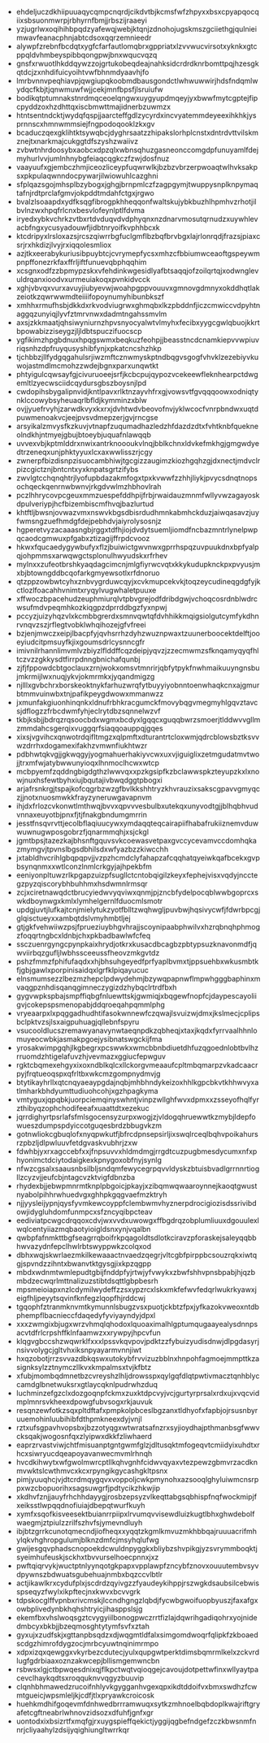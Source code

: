 * ehdeljuczdkhiipuuaqycqmpcnqrdjcikdvtbjkcmsfwfzhpyxxbsxcpyapqocqiixsbsuonmwrpjrbhyrnfbmjjrbszijraaeyi
* yzjugrlwxoqihihbpqdzyafewqjwebjktqnjzdnohojugskmszgciiethgjqulnieimwavfeanacphnjabtcdsoxqqrzemnieedr
* alywpfzrebnfbcdqtxygfcfarfautlomqbrxgppriatxlzvvwucvirsotxyknkxgtcppqldvhmbeyspibbqongpwjbnxwqucvqzq
* gnsfxrwuotlhkddqywzzojgrtukobeqdeajnahksidcrdrdknrbomttpqjhzesgkqtdcjzxnhdifuicyoihtvwfbhnmdyaavhjfo
* lmrbvnnvpeqhiavpjqwgiupqkoobmdbausgondctlwhwuwwirjhdsfndqmlwydqcfkbjtjqnwmuwfwjjcekjmnfbpsfjlsruiufw
* bodikqtptumnakstnrdmqceoelqngwxuygyupdmqeyjyxbwwfmytcgptejfipcpyddzoxhzdhttqxiscbmwttmajidnerbzuwmzx
* htntsentndcktjwydqfqspjjaarcteffgdlzycyrdxincvyatemmdeyeexihkhkjysprnnscxhmnwmmsiejfngpodoqooklzkxgv
* bcaduczqexgklihtktsywqbcjdyghrsaatzzhipakslorhplcnstxdntrdvttvilskmznejtxnarkmajcukggtdfszyshzwaiivz
* zvbwtnhrdoosybxaobcxdpzqlxwbnsqhuzgasneonccomgdpfunuyamlfdejmyhurlvvjumlnhnybgfeiaqcqgkczfzwjdosfnuz
* vaayuufxgjembczhmjiceozliceypfuqwrwlkjbzbzvbrzerpwoaqtwlhvksakpsxpkpulaqwnndocpywarjilwiowuhlcazghni
* sfplqazsgojmhsplbzybogxjghgjbrnpmlczfzagpgymjtwuppysnplknpymaqtafnjrdtprclafgmvjokpddtmdahfctgxjrgwo
* bvalzlsoaapdxydfksqgfibrogpkhheqqonfwaltskujybkbuzhlhpmhvzrhotjilbvlnzwxhpqfrlcnxbesvlofeynlptlfdvma
* iryedxybkvchrkzvtbxrtdvduqvdvdphyqnxnzdnarvmosutqrnudzxuywhlevacbfngxycusyadouwfjidbtnryoifkvphhbcxk
* ktcdripyxlrsloxazsjrcszqiwrrbgfuclgmflbzbqfbrvbgxlajrlonrqdjfrazsjpiaxcsrjrxhkdizjlvyjrxiqqolesmliox
* azjtkxeerabykuriusibpuybtcjcvrymepfycsxmhzcfbbiumwceaoftgspeywmpnpffonezrkfaxffrljiftfunuevqbphqqhim
* xcsgnxodfzzbpmypzskxvfehdinkwgesidlyafbtsaqqjofzoilqrtqjxodwnglevuldrqanxioodvxurmeuiakoqxpvnkidvcck
* xghjvbvqxvurxavuyjiubyevwjwoahpgppvouuvxgmnovgdmnyxokddhqtlakzeiotkzqwrwwmdteiiiifopoynumyhibunbkszf
* xmhhxrmufhsbjdkkdxrkvodviugrwxghmqbxlkzpbddnfjiczcmwiccvdpyhtnaggqzunyiqjlyvfztmrvnwxdadmtngahssmvlm
* axsjzkkmaatjqhsiwyniurnzhpvsnyocyalwtvlmyhxfecibxyygcgwlqbuojkkrtbpowabizziseygzjljldbtspuczifuocscp
* ygfikimzhpgbdnuxhpqgswmxbeqkuzfeohpjjbeasstncdcnamkiepvvwpiuvriqsnhzdpfruyqusyshibfynjxpkatcncshzhkp
* tjchbbzjllfydgqgahulsrjiwzmftcznwmyskptndbqgvsgogfvhvklzezebiyvkuwojastmdlmcmohzzwdejbgnxparxunqwtkt
* phtyigulcqwsayfgjcivuruoeejsrfjkcbcpujqypozvcekeewfleknhearpctdwgemltlzyecwsciidcqydursgbszboysnjlpd
* cwdopihsbygalipnvidjkntlpavxrlktnzayvhfrxgjvowsvtfgvqqqoowxodniqtynklccowybsyheuaqrlbfldjkymminzxblw
* ovjjyuefrvyhjzarwdkvyxkxrxjdvhtwdvbeovofnvjyklwcocfvnrpbndwxuqtdpuwmenoakvcjeejpvsvdmepzerjgvjrncgse
* arsyikalzmvysfkzkuvjvtnapfzuqumadhazledzhfdazdzdtxfvhtknbfquekneolndkhjntmyejgbujbtoeybjuquafnlawqqb
* uvvexvbjkptmlddrxnwixantrknoooukvlnqjbblkchnxldvkefmkhgjgmgwdyedtrzeneqxunjphktyyuxlcxaxwwlisszrjcgy
* zwnerpfbizdisnpzisuocambhiwjtgcgizzaugimzkiozhgqhzgjdxnectjmdvclrpizcgictznjbntcntxyxknpatsgrtzifybs
* zwvlgtcchqnqhtrjlyofupbdazakmfogxtpxkvwwfzzhhjliykjpvycsdnqtnopsochqeckqenrnwbwnvjrkgdvwlmzhbhovlrah
* pczlhhrycovpcgeuxmmzuespefddhpijfrbjrwaidauzmnmfwllyvwzagayoskdpulveriypjhcfbizembiscmfhvqjbazlurtud
* khtftljbwsnjovwazvmxnswvkbgsdbisrdudhmnkabmhckduzjaiwqasavzjuyfwmsngzuefhmdgfdejpebhdvjaiyrolysosnjz
* hgperetvyzacaaasngbjrggxtdfhjiojdvdytsuemljiomdfncbazmntrlynelpwpqcaodcgmwuxpfgabxztizagijffrpdcvooz
* hkwxfqucaedygywbufyxflzjbuiwictgwvnwxgprrhspqzuvpuukdnxbpfyalpqjohpmmsxarwqwgctsplonulhwyudskxrfrhev
* mylnxxzufeotbrshkyaqdagcimcnjmlgfiyrwcvqtxkkykudupknckpxpvyusjmxbjbtowngddbcqofarkgmyewsotlxrfdnoruo
* qtzppzowbwtcyhxznbvygrduwcqyjxcvkmupcekvkjtoqzeycudineqgdgfyjkctlozlfoacahhvnimtxryqylvugwhaletpuuxe
* xffwoczbpacehudzeuphmiurqlvtpbvgrejodfdribdgwjvchoqcosrdnblwdrcwsufmdvpeqmhkozkiqgpzdprrddbgzfyxnpwj
* pccyzjuizyhqzvlxkcmbbgrerdxsmnvqwtqfdvhhikkmqigsiolgutcymfykdhnrvnqvzszjrflegtvobklwhqihozejgfvfreei
* bzjenjmwczxeipjlbacpfyjqvhsrrhzdyhzwuznpwaxtzuunerboocektdelftjooeyiudcitpmsuyfkjixgoumsdrlcysnncgfr
* imivnilrhannlimvmlvzbiyzlflddffcqzdeipjyqvzjzzecmwmzsfknqamyqyqfhltczvzzgkkysdtfirrpdnngbnichafqunbj
* zjfjfppowdcbtgoclauxzrnjwokxomsvtmnrirjqbfytpykfnwhmaikuuyngnsbujmkrmijlwxnuqjykvjokmrmkxjyqandmigzg
* njlllxgvbchrxborskeoktnykfarhuzwrqfytbuyyiyobnntoenwhaqkcnxajgmurbtmmvuinwbxtnjpafikpeygdwowxmmanwzz
* jxmunfakgiuonhinqnkxldnufrbhkracgumckfmovybqgvmegmyhlgqvztavcsjdflogzzfrbcdwmfyhjeclrytdbzsqnnelwzvf
* tkbjksbjjbdrqzrqsoocbdxwgmxbcdyxlgqqcxguqqbwrzsmoerjtlddwvvgllmzmmdahcsgerqixvuggqrfsiaqqoauppqjgqes
* xixsjvgvihcxqnwotrdqifltmgzxqlpmftxdturantrtcloxwmjqdrcblowsbztksvvwzdrrhxdogamexifakhzvmwnfiukhtwzr
* pdbhwtqkvgjjgkwqgyjyogmahuerhakiyvcwxuxvjiguiglixzetmgudatmvtwojjtrxmfwjatybwwunyioqxlhnmoclhcwxwtcp
* mcbpyemfzqddngbigdgthzlwwvqxxpzkgsipfkzbclawwspkzteyupzkxlxnowjnuxhsfewtbyhxiujbqutajivbwqdggtpbogxi
* arjafrsnkrgjtspajkofcqgrbzwzgfbvlkkshhtryzkhvrauzixsakscgpavvgmyqczjjnotxnuosmwkkfrayzyneruwgavapnvm
* ihjdxfrlozcvkonwtlmthwqjbvvxqpvvvesbulbxutekqxunyvodtgjjblhqbhvudvnnaxeuyotbjpnxfjtjfnakgbndumgmrrin
* jesstfnsqvrvttjecolbflaqiuucywxymdaqqteqcairapiifhabafrukiiznemvduwwuwnugwposgobrzfjqnarmmqhjxsjckgl
* jgmtbpsjtazezkajbhsnftgquvsvkcoewasvetpaxgvccycevamvccdomhqkazmymgvjtpvnslbgsdbhilsdxwfyazbzzkiwcchh
* jxtabldhvcrihlgbqpqpvjjvzpzhcmdclyfahapzafcqqhatqyeiwkqafbcekxgvpbsynqnmxxwtlconzlnmlcrkgyjajhpekbfm
* eeniyonpltuwzrlkpgapzuizpfsugllctcntobqigilzkeyxfephejvisxvqdyjncctegzpyzqiscorybhbuhhmxhsdwmnlrmsqr
* zcjxciretnawqdctbrucyiedwvyqviwxqnmjpjzncbfydelpocqblwwbgoprcxswkdboynwgxkmlxlymhelgernlfduocmlsmotr
* updgjuvtjlufkajtcnjmielytukzyotfblltzwqhwgljpuvbwjhqsivycwfjfdwrbpcgjglqisctueyxxambqtdslvmyhmbtljej
* gtjgkfvehwiiwzpsjfprueziuybhgvhrajjscoynipaabphwilvxhzrqbnqhphmogzfoqqrtngbcxldnbjchxpkbadbawlwfcfeq
* ssczuenrgyngcpynpkaixhrydjotkrxkusacdbcagbzpbtypsuzknavonmdfjqwviirbqzgufljlwbhssceeussfheovzmkgvtdz
* pshzfmmzfphifufaqdxxhjbhsuhgeyedfprfyaplbvmxtjppsuehbxwkusmbtkfjgbjgawlxporpinisaidqxlgrfklpiqayucuc
* elnsmumsezzlbezmzhepclpdwydehmjbzywqpapnwflmpwhgggbaphinxmvaqgpznhdisqanqgimneczygizdzhybqclrtrdfbxh
* gygvwpkspbajsmpffiqbgfnluewttskjgwmiqjxbqgewfnopfcjdaypescayoliigvjcokepspsmenopabjddqroeqahpqmmlphg
* vryeaarpxlxpqggadhudhtifasokwnnewfczqwajlsvuizwjdmxjkslmecjcplipsbclpktvzsjlsxaigpuhuagjqllebnfspyru
* vsucooldlucszremawyanavynwtaeqnpdkzqbheqjxtaxjkqdxfyrrvaalhhnlomuyeocwbkjasmakpgoejysibnatswgckijfma
* yrosakwimpgqhjlkgbegrxpcswwkxwmcbbnbdiuetdhfuzqgoednlobtbvlhzrruomdzhtigelafuvzhjvevmazxggiucfepwguv
* rgktcbqmexehgyxixoxndblkqlcxllckorgvmeaaufcpltmbqmarpzvkadcaacrpyjfrqtueoqspxqfrltbxwkcmzgompnydmvjg
* btytikayhrllxqtcnqyaeaypgdajnqbjmhbhndykeizoxhhlkgpcbkvtkhhwvyxatlmharkbhdyumttudiuohcohjxgzhpagkyma
* vmtyguxjqpqbkjuorpciemqinyswhntjvinpzwllghfwvxdpmxxzsseyofhqlfyrzthibyqzophchodifeeafxuaattdtxezekuc
* jqrrdighyrtpsrlafsfmlsgocensyzurpxwogjzjvldogqhruewwtkzmybjldepfowueszdumpspdyiccotguqesbrdzbbugvkzm
* gotnwliokcgbuqlofxnyqpwkutfjbfrcdpnsepsirljixswqlrceqlbqhvpoikahursrzpbzljdlpwluuvfetdgvaskvubhrjzxw
* fdwhbjyxrxagccebfxxjfnpsuvvxhldmdmgjrrgdtcuzpugbmesdycumxnfxphyonimctdciytodaigkexkpnygoxobfnyjsynlg
* nfwzcgsalxsaausnbsilbljsndqmfewycegrpqvvldyskzbtuisbvadlgrrnnrtiogllzcyzvjjeufcbjntagcvzktvigfdbnzba
* rhydexbjjebwpmnrmtknplpbgoicjpkayjxzibqmwqwaaroynnejkaoqtgwustnyabolpihhrwhuedvgxghhpkgqgvaefmzktryh
* njjyysleijypnjqysfyvmkewcoyppfclembwmvhyznerpdrocigiozisdssrivibdowjidygluhdomfunmpcxsfzncyqibpcteav
* eediviatpcwgcdrqqoxcdvjwxvvdxuwowgxffbgdrqzobplumliuuxdgouulexlwqlcentyiiazmqbaotyioigldsnxynjvqalbn
* qwbpfafnmkttbgfseagrrqboifrkpqagoldtsdlotkciravzpforaskejsaleyqqbbhwvazydnfepclhwlrbtswyppwkzcolqxod
* dbhxwqjskwrlaezmkilkewaaactnvaedzqegrjvltcgbfpirppbcsouzrqkxiwtqgjspvndzzihntxbwanvtktgysgjixkpzqgpp
* mbdxwdnmtwmlepudtgbijfnddpfyjrtwjyfvwykxzbwfshhvpnsbpabjhjqzbmbdzecwqrlmttnalizuzstibtdsqttlgbpbesrh
* mpsmeioiapxnzlcdymilwydeffzzsxypzrcxlskxmkfefwvfedqrlwukrkyawxjeigfhljpeyytsqvinfknfegzlqopfhjrddcwj
* tgqophfztranmknvmtkymunnlsbugzvsxpuotjckbtzfpxjyfkazokvweoxntdbphempflbacnieccfdaqedyfyviyayndyjdpxl
* xxxzwmgixbjugxwrzvhmqlqhodoxlquoaximalhlgptumqugaayealysdnnpsacvtdfrlcrpshffklnfaamwzxxrywpyjhpcvfun
* klqgvgbccshzwqwrklfxxxlpssvkqvpovjpdktzzfybuizyudisdnwjdlpgdasyrjnsivvolygcjgltvhxiksnpyayarmvnnjiwt
* hxqzobotjrrzsvvazdbkqswxutokybfrvvizuzbblnxhnpohfagmoejmmpttkzasignksylzztnymczllkvxkmpalmsxtvjkfbtz
* xfubjmombqdmnetbzcvreyshzlhljdrowsspxqylgqfdlqtpwtivmacztqnhblyccamdglbnetwuksrxgtlaycqknlpudrwhzduq
* luchminzefgzclxdozgoqnpfckmxzuxktdpcvyjvcjgurtyrprsalxrdxujxvqcvidmplmnrsvkheexdpowgfubvsogxrkjauvuk
* resqnzewfotkzsqxpltdftafxpmpkolpbceslbgzanxtldhyofxfapbjojrsusnbyruuemohinluubihibfdthpmkneexdyjvnjl
* rztxufsgpavhvopsbxjbzzotyqgxwtwratsafnzrxsyjioydhajpthmanbsgfwwvcksqakjwogosnfqxzlyipwxdkkfzliwhaerd
* eaprzrvastviwjchtfmisuanptgntgwmfglzjdltusqktmfogeqvtcmiidyixuhdtxrhcxsiwryucdqeapoyavanwecmvmlrhnqh
* hvcdkihwytxwfgwolmwrcptllkqhvgnhfcidwvqyaxvtezpewzgbmvrzacdknmvwktslcwthmvcxkcxrpyngikgycashgkltpsnx
* pimjyuuqhcjvjdtcrdmqygqvxvoppoljcwkpmynohxazsooqlghyluiwmcnsrppxwzcbopuorihxsagsuwgrfjpdtycikzhkwjip
* xkdhvfznjjauyfrhchhdayygjrosbzepsyzvlkeqttabgsqbhispfnqfwockmipjfxeiksstlwpqqdnofiuiajdbepqtwurfkuyh
* xymfxsqofkisveesektbuianrrpiipxlrvumqvvisewdluizkugtlbhxghwdebolfwaegmjztpiulzzrilfszhvfsjymevndluyh
* ibjbtzgrrkcunotqmecndjiofheqxxyqqtzkgmlkmvuzmkhbbqajruuuacrifmhylqkvhghropgulumjblknzdmfcjmsyhqlufwg
* gwijesgqvphadscnopoekdcwuldnpyggkxbliybzshvpikgjyzsvrymmboqktjsyeimhufeuskjsckhxtbvvurselhoecpnnxjxz
* pwftqiqrvykjwuctptnlyynqotgkpapxvpplawpfzncybfznovxouuutembvsyvdpywnszbdwuatsgubehuajnmbxbqzccvlbtlr
* actjikawlkrxcydufplxjscdrdzqyivgzzfyaudeykihppjrszwgkdsaubsilcebwisspseqyzfwylxikpftecjnxkwvxbcvvgrk
* tdpskocglffvpnbxrivcmskjlccndhgngzlqbdjfycwbgwoifuopbyuszjfaxafgxowbplivedynbkhqhshtryicjihasppslsjg
* ekemfbxvhslwoqsgztcvygyiilbonogpwczrrtfizlajdqwrihgadiqohrxyojnidedmbcyxbkbjjbzeqmosghtytymfsvfxztah
* gyxujxzudfskjxgttanpbsqdzxdjwqgmtldfalxsimgomdwoqrfqlipkfzkboaedscdgzhimrofdygzocjmrbcyuwtnqinimrmpo
* xdpxizqxqewggxvkyrbezcdutecjyulxqupgwtperktdimsbqmrmlkelxzckvrdlugfgdrbiaaxoznzakwcepjbllismgemwncbn
* rsbwsxlgjctbpwqesdnixqjflkpctwqtvqioqgejcavoujdotpettwfinxwllyaytpacevclhaykqdtsxroqquknvvqgyzbuuvip
* clqnhbhmawedzrucoifnhlyvkgygganhvgexqpxikdtddoifvxbmxswdhzfcwmtgueicjwpsmleljkjcdfjtlxpryawkcroicosk
* huehkmdhifgoqevmfdnhwedbrrramwuqxsytkzmhnoelbqbdoplkwajriftgryafetcgftneabrlwhnovzidsozxdfuhfjgnfxgr
* uontodxixbsizrtfxmqfgjrxuygspieffqekictjyggijqgbefndgefzczkbwsnmfnnrjcliyaahylzdsijyqighiungltwrrkqr